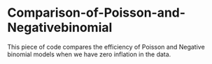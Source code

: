 # Comparison-of-Poisson-and-Negativebinomial
This piece of code compares the efficiency of Poisson and Negative binomial models when we have zero inflation in the data.
